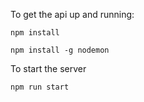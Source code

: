 To get the api up and running:

```npm install```

```npm install -g nodemon```

To start the server

```npm run start```
